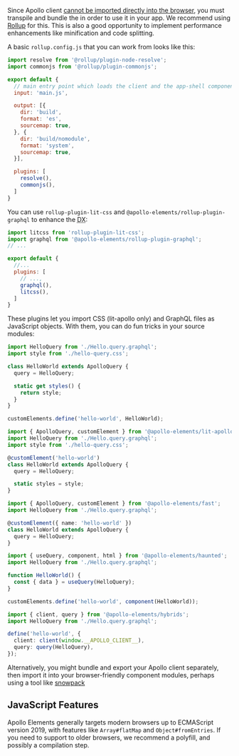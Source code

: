 <meta name="description" content="How to use Apollo Elements with Rollup to build your GraphQL-based app for production"/>

Since Apollo client [cannot be imported directly into the browser](https://github.com/apollographql/apollo-client/issues/3047), you must transpile and bundle the in order to use it in your app. We recommend using [Rollup](https://rollupjs.com) for this. This is also a good opportunity to implement performance enhancements like minification and code splitting.

A basic `rollup.config.js` that you can work from looks like this:

<code-copy>

```js
import resolve from '@rollup/plugin-node-resolve';
import commonjs from '@rollup/plugin-commonjs';

export default {
  // main entry point which loads the client and the app-shell components
  input: 'main.js',

  output: [{
    dir: 'build',
    format: 'es',
    sourcemap: true,
  }, {
    dir: 'build/nomodule',
    format: 'system',
    sourcemap: true,
  }],

  plugins: [
    resolve(),
    commonjs(),
  ]
}
```

</code-copy>

You can use `rollup-plugin-lit-css` and `@apollo-elements/rollup-plugin-graphql` to enhance the <abbr title="developer experience">DX</abbr>:

<code-copy>

```js
import litcss from 'rollup-plugin-lit-css';
import graphql from '@apollo-elements/rollup-plugin-graphql';
// ...

export default {
  //...
  plugins: [
    // ...,
    graphql(),
    litcss(),
  ]
}
```

</code-copy>

These plugins let you import CSS (lit-apollo only) and GraphQL files as JavaScript objects. With them, you can do fun tricks in your source modules:

<code-tabs>

<code-tab library="mixins">

```ts
import HelloQuery from './Hello.query.graphql';
import style from './hello-query.css';

class HelloWorld extends ApolloQuery {
  query = HelloQuery;

  static get styles() {
    return style;
  }
}

customElements.define('hello-world', HelloWorld);
```

</code-tab>

<code-tab library="lit-apollo">

```ts
import { ApolloQuery, customElement } from '@apollo-elements/lit-apollo';
import HelloQuery from './Hello.query.graphql';
import style from './hello-query.css';

@customElement('hello-world')
class HelloWorld extends ApolloQuery {
  query = HelloQuery;

  static styles = style;
}
```

</code-tab>

<code-tab library="fast">

```ts
import { ApolloQuery, customElement } from '@apollo-elements/fast';
import HelloQuery from './Hello.query.graphql';

@customElement({ name: 'hello-world' })
class HelloWorld extends ApolloQuery {
  query = HelloQuery;
}
```

</code-tab>

<code-tab library="haunted">

```ts
import { useQuery, component, html } from '@apollo-elements/haunted';
import HelloQuery from './Hello.query.graphql';

function HelloWorld() {
  const { data } = useQuery(HelloQuery);
}

customElements.define('hello-world', component(HelloWorld));
```

</code-tab>

<code-tab library="hybrids">

```ts
import { client, query } from '@apollo-elements/hybrids';
import HelloQuery from './Hello.query.graphql';

define('hello-world', {
  client: client(window.__APOLLO_CLIENT__),
  query: query(HelloQuery),
});
```

</code-tab>

</code-tabs>

Alternatively, you might bundle and export your Apollo client separately, then import it into your browser-friendly component modules, perhaps using a tool like [snowpack](https://snowpack.dev)

## JavaScript Features
Apollo Elements generally targets modern browsers up to ECMAScript version 2019, with features like `Array#flatMap` and `Object#fromEntries`. If you need to support to older browsers, we recommend a polyfill, and possibly a compilation step.